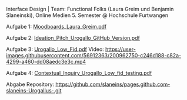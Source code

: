 
Interface Design | Team: Functional Folks (Laura Greim und Benjamin Slaneinski), Online Medien 5. Semester @ Hochschule Furtwangen

Aufgabe 1: [Moodboards_Laura_Greim.pdf](https://github.com/lauramgr/IFD/files/8328373/Moodboards_Laura_Greim.pdf)

Aufgabe 2: [Ideation_Pitch_Urogallo_GitHub_Version.pdf](https://github.com/lauramgr/IFD/files/9933483/Ideation_Pitch_Urogallo_GitHub_Version.pdf)

Aufgabe 3: 
[Urogallo_Low_Fid.pdf](https://github.com/lauramgr/IFD/files/9975854/Urogallo_Low_Fid.pdf)
Video: https://user-images.githubusercontent.com/56912363/200962750-c246d188-c82a-4299-a460-dd08aedc3e3c.mp4

Aufgabe 4:
[Contextual_Inquiry_Urogallo_Low_fid_testing.pdf](https://github.com/lauramgr/IFD/files/10079799/Contextual_Inquiry_Urogallo_Low_fid_testing.pdf)

Abgabe Repository:
https://github.com/slaneins/pages.github.com-slaneins-Urogallus-.git
